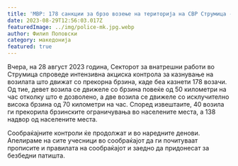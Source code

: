 ```yaml
---
title: 'МВР: 178 санкции за брзо возење на територија на СВР Струмица - 29 АВГУСТ 2023'
date: 2023-08-29T12:56:03.017Z
featuredImage: ../img/police-mk.jpg.webp
author: Филип Поповски
category: македонија
featured: true
---
```

Вчера, на 28 август 2023 година, Секторот за внатрешни работи во Струмица спроведе интензивна акциска контрола за казнување на возилата што движат со прекорна брзина, каде беа казнети 178 возачи. Од тие, девет возила се движеле со брзина повеќе од 50 километри на час отколку што е дозволено, а две возила се движеле со исклучително висока брзина од 70 километри на час. Според извештаите, 40 возила ги прекорила брзинските ограничувања во населените места, а 138 надвор од населените места.

Сообраќајните контроли ќе продолжат и во наредните денови. Апелираме на сите учесници во сообраќајот да ги почитуваат прописите и правилата на сообраќајот и заедно да придонесат за безбедни патишта.
